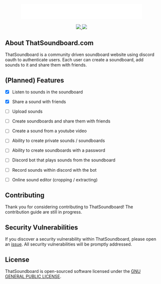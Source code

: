 <p align="center"><a href="https://thatsoundboard.com" target="_blank"><img src="https://raw.githubusercontent.com/CoasterFreakDE/soundboard-dashboard/develop/public/default-monochrome-white.svg" width="400"></a></p>

<p align="center">
    <a href="https://github.com/CoasterFreakDE/soundboard-dashboard/actions/workflows/build.yml" target="_blank">
        <img src="https://github.com/CoasterFreakDE/soundboard-dashboard/actions/workflows/build.yml/badge.svg?branch=main" width="400">
    </a>
    <a href="https://github.com/CoasterFreakDE/soundboard-dashboard/actions/workflows/release.yml" target="_blank">
        <img src="https://github.com/CoasterFreakDE/soundboard-dashboard/actions/workflows/release.yml/badge.svg?branch=main" width="400">
    </a>
</p>

## About ThatSoundboard.com

ThatSoundboard is a community driven soundboard website using discord oauth to authenticate users.
Each user can create a soundboard, add sounds to it and share them with friends.

## (Planned) Features
- [x] Listen to sounds in the soundboard
- [x] Share a sound with friends
- [ ] Upload sounds
- [ ] Create soundboards and share them with friends
- [ ] Create a sound from a youtube video
- [ ] Ability to create private sounds / soundboards
- [ ] Ability to create soundboards with a password
- [ ] Discord bot that plays sounds from the soundboard
- [ ] Record sounds within discord with the bot
- [ ] Online sound editor (cropping / extracting)


## Contributing

Thank you for considering contributing to ThatSoundboard! The contribution guide are still in progress.

## Security Vulnerabilities

If you discover a security vulnerability within ThatSoundboard, please open an [issue](https://github.com/CoasterFreakDE/soundboard-dashboard/issues/new/choose). All security vulnerabilities will be promptly addressed.

## License

ThatSoundboard is open-sourced software licensed under the [GNU GENERAL PUBLIC LICENSE](./LICENSE).
